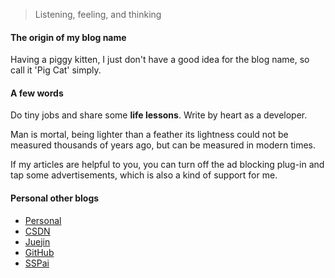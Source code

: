 > Listening, feeling, and thinking

#### The origin of my blog name

Having a piggy kitten, I just don't have a good idea for the blog name, so call it 'Pig Cat' simply.

#### A few words

Do tiny jobs and share some **life lessons**. Write by heart as a developer.

Man is mortal, being lighter than a feather its lightness could not be measured thousands of years ago, but can be measured in modern times.

If my articles are helpful to you, you can turn off the ad blocking plug-in and tap some advertisements, which is also a kind of support for me.

#### Personal other blogs

- [Personal](https://ysy950803.top)
- [CSDN](https://blog.csdn.net/ysy950803)
- [Juejin](https://juejin.im/user/587348ff8d6d8100589967ab/posts)
- [GitHub](https://github.com/ysy950803)
- [SSPai](https://sspai.com/u/ysy950803)
